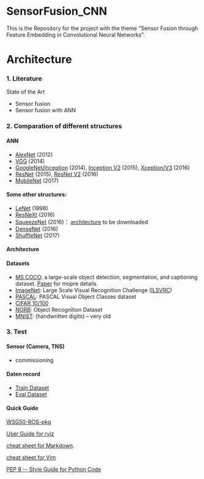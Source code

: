 # SensorFusion_CNN
This is the Repository for the project with the theme "Sensor Fusion through Feature Embedding in Convolutional Neural Networks".

# Architecture
### 1. Literature

State of the Art
* Sensor fusion 
* Sensor fusion with ANN

### 2. Comparation of different structures

#### ANN
* [AlexNet](https://papers.nips.cc/paper/4824-imagenet-classification-with-deep-convolutional-neural-networks.pdf) (2012)
* [VGG](https://arxiv.org/pdf/1409.1556.pdf) (2014)
* [GoogleNet/Inception](https://arxiv.org/pdf/1409.4842v1.pdf) (2014),  [Inception V2](https://arxiv.org/pdf/1512.00567.pdf) (2015),  [Xception/V3](https://arxiv.org/pdf/1610.02357.pdf) (2016)
* [ResNet](https://arxiv.org/pdf/1512.03385.pdf) (2015), [ResNet V2](https://arxiv.org/pdf/1603.05027.pdf) (2016)
* [MobileNet](https://arxiv.org/pdf/1704.04861.pdf) (2017)

#### Some other structures:
* [LeNet](http://yann.lecun.com/exdb/publis/pdf/lecun-01a.pdf) (1998)
* [ResNeXt](https://arxiv.org/pdf/1611.05431.pdf) (2016)
* [SqueezeNet](https://arxiv.org/pdf/1602.07360.pdf) (2016)： [architecture](https://github.com/DeepScale/SqueezeNet) to be downloaded
* [DenseNet](https://arxiv.org/pdf/1608.06993.pdf) (2016)
* [ShuffleNet](https://arxiv.org/pdf/1707.01083.pdf) (2017)

#### Architecture
#### Datasets
* [MS COCO](http://cocodataset.org/#home): a large-scale object detection, segmentation, and captioning dataset. [Paper](https://arxiv.org/pdf/1405.0312.pdf) for mopre details.
* [ImageNet](http://www.image-net.org/): Large Scale Visual Recognition Challenge ([ILSVRC](http://www.image-net.org/challenges/LSVRC/))
* [PASCAL](http://host.robots.ox.ac.uk/pascal/VOC/): PASCAL Visual Object Classes dataset
* [CIFAR 10/100](https://www.cs.toronto.edu/~kriz/cifar.html)
* [NORB](https://cs.nyu.edu/~ylclab/data/norb-v1.0/): Object Recognition Dataset
* [MNIST](http://yann.lecun.com/exdb/mnist/): (handwritten digits) – very old

### 3. Test
#### Sensor (Camera, TNS) 
* commissioning

#### Daten record

* [Train Dataset](https://drive.google.com/file/d/1AVaSnVYmfBdesd_dc3se4KrftNbOe1oE/view?usp=sharing)
* [Eval Dataset](https://drive.google.com/file/d/1kpjKtxpcZuIf-4JJdTOZVLivCYoy4G7_/view?usp=sharing)

#### Quick Guide
[WSG50-ROS-pkg](https://code.google.com/archive/p/wsg50-ros-pkg/)

[User Guide for rviz](http://wiki.ros.org/rviz/UserGuide)

[cheat sheet for Markdown](https://github.com/adam-p/markdown-here/wiki/Markdown-Cheatsheet).

[cheat sheet for Vim](https://vim.rtorr.com/)

[PEP 8 -- Style Guide for Python Code](https://www.python.org/dev/peps/pep-0008/#introduction)
